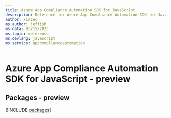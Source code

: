 ```yaml
---
title: Azure App Compliance Automation SDK for JavaScript
description: Reference for Azure App Compliance Automation SDK for JavaScript
author: xirzec
ms.author: jeffish
ms.data: 03/15/2023
ms.topic: reference
ms.devlang: javascript
ms.service: appcomplianceautomation
---
```

# Azure App Compliance Automation SDK for JavaScript - preview
## Packages - preview
[!INCLUDE [packages](app-compliance-automation-index.md)]